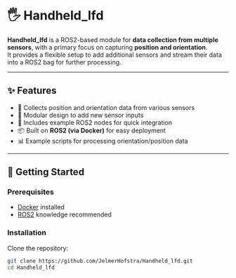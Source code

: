 # 🖐️ Handheld_lfd

**Handheld_lfd** is a ROS2-based module for **data collection from multiple sensors**, with a primary focus on capturing **position and orientation**.  
It provides a flexible setup to add additional sensors and stream their data into a ROS2 bag for further processing.

---

## ✨ Features
- 📡 Collects position and orientation data from various sensors  
- 🧩 Modular design to add new sensor inputs  
- 🎥 Includes example ROS2 nodes for quick integration  
- 📦 Built on **ROS2 (via Docker)** for easy deployment  
- 📊 Example scripts for processing orientation/position data  

---

## 🚀 Getting Started

### Prerequisites
- [Docker](https://docs.docker.com/get-docker/) installed
- [ROS2](https://docs.ros.org/en/foxy/Installation.html) knowledge recommended

### Installation
Clone the repository:
```bash
git clone https://github.com/JelmerHofstra/Handheld_lfd.git
cd Handheld_lfd
